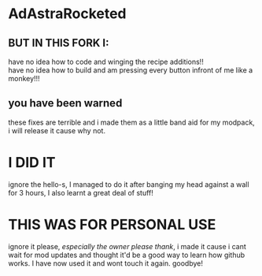 # AdAstraRocketed
## BUT IN THIS FORK I:
have no idea how to code and winging the recipe additions!!   
have no idea how to build and am pressing every button infront of me like a monkey!!!   
## you have been warned
these fixes are terrible and i made them as a little band aid for my modpack, i will release it cause why not.
# I DID IT
ignore the hello-s, I managed to do it after banging my head against a wall for 3 hours, I also learnt a great deal of stuff!
# THIS WAS FOR PERSONAL USE
ignore it please, *especially the owner please thank*, i made it cause i cant wait for mod updates and thought it'd be a good way to learn how github works. I have now used it and wont touch it again. goodbye!  
